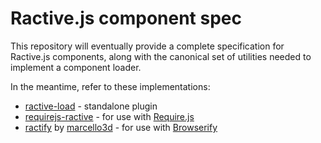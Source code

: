 Ractive.js component spec
=========================

This repository will eventually provide a complete specification for Ractive.js components, along with the canonical set of utilities needed to implement a component loader.

In the meantime, refer to these implementations:

* [ractive-load](https://github.com/ractivejs/ractive-load) - standalone plugin
* [requirejs-ractive](https://github.com/ractivejs/requirejs-ractive) - for use with [Require.js](http://requirejs.org/)
* [ractify](https://github.com/marcello3d/node-ractify/) by [marcello3d](https://github.com/marcello3d) - for use with [Browserify](http://browserify.org/)
